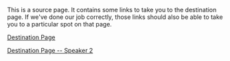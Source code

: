 
This is a source page. It contains some links to take you to the destination page. If we've done our job correctly, those links should also be able to take you to a particular spot on that page.

[Destination Page](destination.md)


[Destination Page -- Speaker 2](destination.md#speaker2)